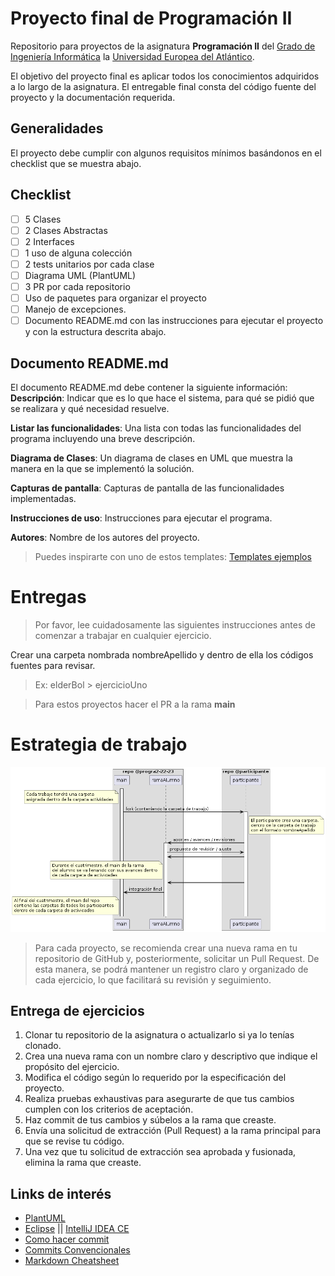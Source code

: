 # Proyecto final de Programación II
Repositorio para proyectos de la asignatura **Programación II** del [Grado de Ingeniería Informática](https://www.uneatlantico.es/escuela-politecnica-superior/estudios-grado-oficial-en-ingenieria-informatica) la [Universidad Europea del Atlántico](https://www.uneatlantico.es). 

El objetivo del proyecto final es aplicar todos los conocimientos adquiridos a lo largo de la asignatura. El entregable final 
consta del código fuente del proyecto y la documentación requerida.

## Generalidades
El proyecto debe cumplir con algunos requisitos mínimos basándonos en el checklist que se muestra abajo.

## Checklist
* [ ] 5 Clases
* [ ] 2 Clases Abstractas
* [ ] 2 Interfaces
* [ ] 1 uso de alguna colección
* [ ] 2 tests unitarios por cada clase
* [ ] Diagrama UML (PlantUML)
* [ ] 3 PR por cada repositorio
* [ ] Uso de paquetes para organizar el proyecto 
* [ ] Manejo de excepciones.
* [ ] Documento README.md con las instrucciones para ejecutar el proyecto y con la estructura descrita abajo.

## Documento README.md
El documento README.md debe contener la siguiente información:
**Descripción**: Indicar que es lo que hace el sistema, para qué se pidió que se realizara y qué necesidad resuelve.

**Listar las funcionalidades**: Una lista con todas las funcionalidades del programa incluyendo una breve descripción.

**Diagrama de Clases**: Un diagrama de clases en UML que muestra la manera en la que se implementó la solución.

**Capturas de pantalla**: Capturas de pantalla de las funcionalidades implementadas.

**Instrucciones de uso**: Instrucciones para ejecutar el programa.

**Autores**: Nombre de los autores del proyecto.

> Puedes inspirarte con uno de estos templates: [Templates ejemplos](https://github.com/durgeshsamariya/awesome-github-profile-readme-templates/tree/master/templates)

# Entregas

> Por favor, lee cuidadosamente las siguientes instrucciones antes de comenzar a trabajar en cualquier ejercicio.

Crear una carpeta nombrada nombreApellido y dentro de ella los códigos fuentes para revisar.

> Ex: elderBol > ejercicioUno


> Para estos proyectos hacer el PR a la rama **main**


# Estrategia de trabajo
[![](docs/assets/strategy.png)](docs/strategy.puml)

> Para cada proyecto, se recomienda crear una nueva rama en tu repositorio de GitHub y, posteriormente,
solicitar un Pull Request. De esta manera, se podrá mantener un registro claro y organizado de cada ejercicio, lo que facilitará su revisión y seguimiento.


## Entrega de ejercicios
1. Clonar tu repositorio de la asignatura o actualizarlo si ya lo tenías clonado.
2. Crea una nueva rama con un nombre claro y descriptivo que indique el propósito del ejercicio.
3. Modifica el código según lo requerido por la especificación del proyecto.
4. Realiza pruebas exhaustivas para asegurarte de que tus cambios cumplen con los criterios de aceptación.
5. Haz commit de tus cambios y súbelos a la rama que creaste.
6. Envía una solicitud de extracción (Pull Request) a la rama principal para que se revise tu código.
7. Una vez que tu solicitud de extracción sea aprobada y fusionada, elimina la rama que creaste.


## Links de interés
* [PlantUML](https://plantuml.ctdesarrollo-sdr.org)
* [Eclipse](https://www.eclipse.org/downloads/) || [IntelliJ IDEA CE](https://www.jetbrains.com/es-es/idea/)
* [Como hacer commit](https://github.com/eabol/progra2-22-23/blob/main/docs/commits.md)
* [Commits Convencionales](https://www.conventionalcommits.org/en/v1.0.0/)
* [Markdown Cheatsheet](https://github.com/adam-p/markdown-here/wiki/Markdown-Cheatsheet)
